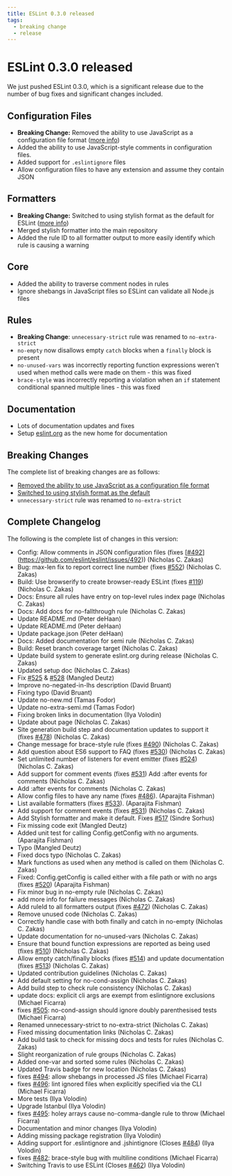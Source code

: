 ```yaml
---
title: ESLint 0.3.0 released
tags:
  - breaking change
  - release
---
```

# ESLint 0.3.0 released

We just pushed ESLint 0.3.0, which is a significant release due to the number of bug fixes and significant changes included.

## Configuration Files

* **Breaking Change:** Removed the ability to use JavaScript as a configuration file format ([more info](https://eslint.org/blog/2014/01/breaking-change-config-file))
* Added the ability to use JavaScript-style comments in configuration files.
* Added support for `.eslintignore` files
* Allow configuration files to have any extension and assume they contain JSON

## Formatters

* **Breaking Change:** Switched to using stylish format as the default for ESLint ([more info](https://eslint.org/blog/2014/01/breaking-change-formatter))
* Merged stylish formatter into the main repository
* Added the rule ID to all formatter output to more easily identify which rule is causing a warning

## Core

* Added the ability to traverse comment nodes in rules
* Ignore shebangs in JavaScript files so ESLint can validate all Node.js files

## Rules

* **Breaking Change**: `unnecessary-strict` rule was renamed to `no-extra-strict`
* `no-empty` now disallows empty `catch` blocks when a `finally` block is present
* `no-unused-vars` was incorrectly reporting function expressions weren't used when method calls were made on them - this was fixed
* `brace-style` was incorrectly reporting a violation when an `if` statement conditional spanned multiple lines - this was fixed

## Documentation

* Lots of documentation updates and fixes
* Setup [eslint.org](https://eslint.org) as the new home for documentation

## Breaking Changes

The complete list of breaking changes are as follows:

* [Removed the ability to use JavaScript as a configuration file format](https://eslint.org/blog/2014/01/breaking-change-config-file)
* [Switched to using stylish format as the default](https://eslint.org/blog/2014/01/breaking-change-formatter)
* `unnecessary-strict` rule was renamed to `no-extra-strict`

## Complete Changelog

The following is the complete list of changes in this version:

* Config: Allow comments in JSON configuration files (fixes [[#492](https://github.com/eslint/eslint/issues/492)](https://github.com/eslint/eslint/issues/492)) (Nicholas C. Zakas)
* Bug: max-len fix to report correct line number (fixes [#552](https://github.com/eslint/eslint/issues/552)) (Nicholas C. Zakas)
* Build: Use browserify to create browser-ready ESLint (fixes [#119](https://github.com/eslint/eslint/issues/119)) (Nicholas C. Zakas)
* Docs: Ensure all rules have entry on top-level rules index page (Nicholas C. Zakas)
* Docs: Add docs for no-fallthrough rule (Nicholas C. Zakas)
* Update README.md (Peter deHaan)
* Update README.md (Peter deHaan)
* Update package.json (Peter deHaan)
* Docs: Added documentation for semi rule (Nicholas C. Zakas)
* Build: Reset branch coverage target (Nicholas C. Zakas)
* Update build system to generate eslint.org during release (Nicholas C. Zakas)
* Updated setup doc (Nicholas C. Zakas)
* Fix [#525](https://github.com/eslint/eslint/issues/525) & [#528](https://github.com/eslint/eslint/issues/528) (Mangled Deutz)
* Improve no-negated-in-lhs description (David Bruant)
* Fixing typo (David Bruant)
* Update no-new.md (Tamas Fodor)
* Update no-extra-semi.md (Tamas Fodor)
* Fixing broken links in documentation (Ilya Volodin)
* Update about page (Nicholas C. Zakas)
* Site generation build step and documentation updates to support it (fixes [#478](https://github.com/eslint/eslint/issues/478)) (Nicholas C. Zakas)
* Change message for brace-style rule (fixes [#490](https://github.com/eslint/eslint/issues/490)) (Nicholas C. Zakas)
* Add question about ES6 support to FAQ (fixes [#530](https://github.com/eslint/eslint/issues/530)) (Nicholas C. Zakas)
* Set unlimited number of listeners for event emitter (fixes [#524](https://github.com/eslint/eslint/issues/524)) (Nicholas C. Zakas)
* Add support for comment events (fixes [#531](https://github.com/eslint/eslint/issues/531)) Add :after events for comments (Nicholas C. Zakas)
* Add :after events for comments (Nicholas C. Zakas)
* Allow config files to have any name (fixes [#486](https://github.com/eslint/eslint/issues/486)). (Aparajita Fishman)
* List available formatters (fixes [#533](https://github.com/eslint/eslint/issues/533)). (Aparajita Fishman)
* Add support for comment events (fixes [#531](https://github.com/eslint/eslint/issues/531)) (Nicholas C. Zakas)
* Add Stylish formatter and make it default. Fixes [#517](https://github.com/eslint/eslint/issues/517) (Sindre Sorhus)
* Fix missing code exit (Mangled Deutz)
* Added unit test for calling Config.getConfig with no arguments. (Aparajita Fishman)
* Typo (Mangled Deutz)
* Fixed docs typo (Nicholas C. Zakas)
* Mark functions as used when any method is called on them (Nicholas C. Zakas)
* Fixed: Config.getConfig is called either with a file path or with no args (fixes [#520](https://github.com/eslint/eslint/issues/520)) (Aparajita Fishman)
* Fix minor bug in no-empty rule (Nicholas C. Zakas)
* add more info for failure messages (Nicholas C. Zakas)
* Add ruleId to all formatters output (fixes [#472](https://github.com/eslint/eslint/issues/472)) (Nicholas C. Zakas)
* Remove unused code (Nicholas C. Zakas)
* Correctly handle case with both finally and catch in no-empty (Nicholas C. Zakas)
* Update documentation for no-unused-vars (Nicholas C. Zakas)
* Ensure that bound function expressions are reported as being used (fixes [#510](https://github.com/eslint/eslint/issues/510)) (Nicholas C. Zakas)
* Allow empty catch/finally blocks (fixes [#514](https://github.com/eslint/eslint/issues/514)) and update documentation (fixes [#513](https://github.com/eslint/eslint/issues/513)) (Nicholas C. Zakas)
* Updated contribution guidelines (Nicholas C. Zakas)
* Add default setting for no-cond-assign (Nicholas C. Zakas)
* Add build step to check rule consistency (Nicholas C. Zakas)
* update docs: explicit cli args are exempt from eslintignore exclusions (Michael Ficarra)
* fixes [#505](https://github.com/eslint/eslint/issues/505): no-cond-assign should ignore doubly parenthesised tests (Michael Ficarra)
* Renamed unnecessary-strict to no-extra-strict (Nicholas C. Zakas)
* Fixed missing documentation links (Nicholas C. Zakas)
* Add build task to check for missing docs and tests for rules (Nicholas C. Zakas)
* Slight reorganization of rule groups (Nicholas C. Zakas)
* Added one-var and sorted some rules (Nicholas C. Zakas)
* Updated Travis badge for new location (Nicholas C. Zakas)
* fixes [#494](https://github.com/eslint/eslint/issues/494): allow shebangs in processed JS files (Michael Ficarra)
* fixes [#496](https://github.com/eslint/eslint/issues/496): lint ignored files when explicitly specified via the CLI (Michael Ficarra)
* More tests (Ilya Volodin)
* Upgrade Istanbul (Ilya Volodin)
* fixes [#495](https://github.com/eslint/eslint/issues/495): holey arrays cause no-comma-dangle rule to throw (Michael Ficarra)
* Documentation and minor changes (Ilya Volodin)
* Adding missing package registration (Ilya Volodin)
* Adding support for .eslintignore and .jshintignore (Closes [#484](https://github.com/eslint/eslint/issues/484)) (Ilya Volodin)
* fixes [#482](https://github.com/eslint/eslint/issues/482): brace-style bug with multiline conditions (Michael Ficarra)
* Switching Travis to use ESLint (Closes [#462](https://github.com/eslint/eslint/issues/462)) (Ilya Volodin)
